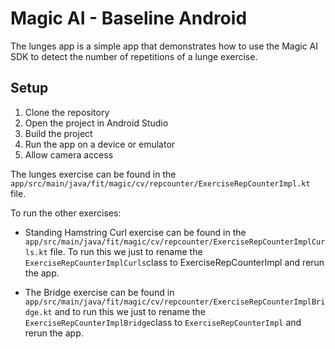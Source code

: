 # Magic AI - Baseline Android

The lunges app is a simple app that demonstrates how to use the Magic AI SDK to detect the number of repetitions of a lunge exercise.

## Setup

1. Clone the repository
2. Open the project in Android Studio
3. Build the project
4. Run the app on a device or emulator
5. Allow camera access


The lunges exercise can be found in the `app/src/main/java/fit/magic/cv/repcounter/ExerciseRepCounterImpl.kt` file.

To run the other exercises:
- Standing Hamstring Curl exercise can be found in the `app/src/main/java/fit/magic/cv/repcounter/ExerciseRepCounterImplCurls.kt` file. To run this we just to rename the `ExerciseRepCounterImplCurls`class to ExerciseRepCounterImpl and rerun the app.

- The Bridge exercise can be found in `app/src/main/java/fit/magic/cv/repcounter/ExerciseRepCounterImplBridge.kt` and to run this we just to rename the `ExerciseRepCounterImplBridge`class to `ExerciseRepCounterImpl` and rerun the app.
